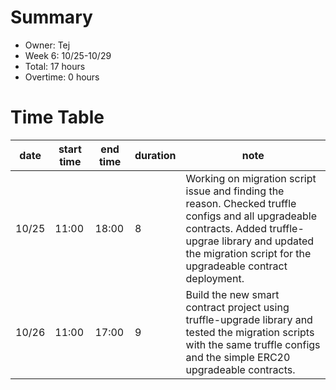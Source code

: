 # Summary
* Owner: Tej
* Week 6: 10/25-10/29
* Total: 17 hours
* Overtime: 0 hours

# Time Table
| date  | start time  | end time | duration  |  note |
|---|---|---|---|---|
| 10/25  | 11:00  | 18:00  | 8  | Working on migration script issue and finding the reason. Checked truffle configs and all upgradeable contracts. Added truffle-upgrae library and updated the migration script for the upgradeable contract deployment. |
| 10/26  | 11:00  | 17:00  | 9  | Build the new smart contract project using truffle-upgrade library and tested the migration scripts with the same truffle configs and the simple ERC20 upgradeable contracts. |
